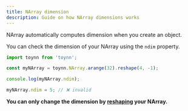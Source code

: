 ```yaml
---
title: NArray dimension
description: Guide on how NArray dimensions works
---
```


NArray automatically computes dimension when you create an object.

You can check the dimension of your NArray using the `ndim` property.

```js
import toynn from 'toynn';

const myNArray = toynn.NArray.arange(32).reshape(4, -1);

console.log(myNArray.ndim);

myNArray.ndim = 5; // ❌ invalid
```

**You can only change the dimension by [reshaping](/narray/shape) your NArray.**
